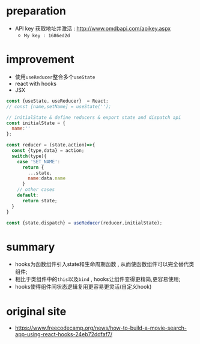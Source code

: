 # preparation

- API key 获取地址并激活 : http://www.omdbapi.com/apikey.aspx 
  - `My key : 1686ed2d`

# improvement
- 使用`useReducer`整合多个`useState`
- react with hooks
- JSX

```js
const {useState, useReducer}  = React;
// const [name,setName] = useState('');

// initialState & define reducers & export state and dispatch api
const initialState = {
  name:''
};

const reducer = (state,action)=>{
  const {type,data} = action;
  switch(type){
    case 'SET_NAME':
      return {
        ...state,
        name:data.name
      }
    // other cases
    default:
      return state;
  }
}

const {state,dispatch} = useReducer(reducer,initialState);

```

# summary
- hooks为函数组件引入state和生命周期函数 , 从而使函数组件可以完全替代类组件;
- 相比于类组件中的`this`以及`bind` , hooks让组件变得更精简,更容易使用;
- hooks使得组件间状态逻辑复用更容易更灵活(自定义hook)

# original site
 - https://www.freecodecamp.org/news/how-to-build-a-movie-search-app-using-react-hooks-24eb72ddfaf7/
